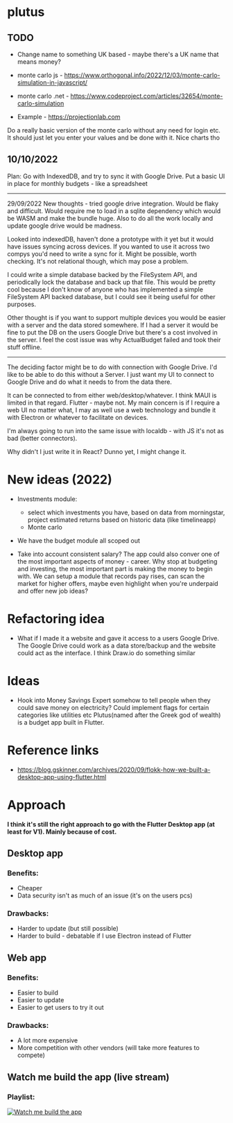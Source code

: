 # plutus



## TODO

- Change name to something UK based - maybe there's a UK name that means money? 

- monte carlo js - https://www.orthogonal.info/2022/12/03/monte-carlo-simulation-in-javascript/
- monte carlo .net - https://www.codeproject.com/articles/32654/monte-carlo-simulation

- Example - https://projectionlab.com

Do a really basic version of the monte carlo without any need for login etc. It should just let you enter your values and be done with it. Nice charts tho


10/10/2022
----------
Plan: Go with IndexedDB, and try to sync it with Google Drive.  Put a basic UI in place for monthly budgets - like a spreadsheet


-----------
29/09/2022
New thoughts - tried google drive integration.  Would be flaky and difficult.  Would require me to load in a sqlite dependency which would be WASM and make the bundle huge.  Also to do all the work locally and update google drive would be madness.

Looked into indexedDB, haven't done a prototype with it yet but it would have issues syncing across devices.  If you wanted to use it across two compys you'd need to write a sync for it.  Might be possible, worth checking. It's not relational though, which may pose a problem. 

I could write a simple database backed by the FileSystem API, and periodically lock the database and back up that file. This would be pretty cool because I don't know of anyone who has implemented a simple FileSystem API backed database, but I could see it being useful for other purposes.



Other thought is if you want to support multiple devices you would be easier with a server and the data stored somewhere.  If I had a server it would be fine to put the DB on the users Google Drive but there's a cost involved in the server. I feel the cost issue was why ActualBudget failed and took their stuff offline. 

-----------

The deciding factor might be to do with connection with Google Drive.  I'd like to be able to do this without a Server. I just want my UI to connect to Google Drive and do what it needs to from the data there. 

It can be connected to from either web/desktop/whatever.  I think MAUI is limited in that regard. Flutter - maybe not. My main concern is if I require a web UI no matter what, I may as well use a web technology and bundle it with Electron or whatever to facilitate on devices. 

I'm always going to run into the same issue with localdb - with JS it's not as bad (better connectors).

Why didn't I just write it in React?  Dunno yet, I might change it.

# New ideas (2022)
- Investments module: 
    - select which investments you have, based on data from morningstar, project estimated returns based on historic data (like timelineapp)
    - Monte carlo 

- We have the budget module all scoped out
- Take into account consistent salary? The app could also conver one of the most important aspects of money - career. Why stop at budgeting and investing, the most important part is making the money to begin with. We can setup a module that records pay rises, can scan the market for higher offers, maybe even highlight when you're underpaid and offer new job ideas?

# Refactoring idea
- What if I made it a website and gave it access to a users Google Drive. The Google Drive could work as a data store/backup and the website could act as the interface.  I think Draw.io do something similar

# Ideas
- Hook into Money Savings Expert somehow to tell people when they could save money on electricity?  Could implement flags for certain categories like utilities etc
Plutus(named after the Greek god of wealth) is a budget app built in Flutter.


# Reference links
- https://blog.gskinner.com/archives/2020/09/flokk-how-we-built-a-desktop-app-using-flutter.html

# Approach
**I think it's still the right approach to go with the Flutter Desktop app (at least for V1).  Mainly because of cost.**

## Desktop app 
### Benefits:
- Cheaper
- Data security isn't as much of an issue (it's on the users pcs)

### Drawbacks:
- Harder to update (but still possible)
- Harder to build - debatable if I use Electron instead of Flutter

## Web app 
### Benefits:
- Easier to build
- Easier to update
- Easier to get users to try it out

### Drawbacks:
- A lot more expensive
- More competition with other vendors (will take more features to compete)


## Watch me build the app (live stream)

### Playlist:
[![Watch me build the app](https://img.youtube.com/vi/QiZKAa5OWt0/0.jpg)](https://www.youtube.com/watch?v=QiZKAa5OWt0&list=PLtB5E_brMhWWYjRE2gYBVdgbBPS9u0-Fe)

